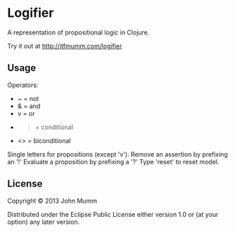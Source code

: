 # Logifier

A representation of propositional logic in Clojure.

Try it out at http://jtfmumm.com/logifier

## Usage  

Operators: 
* ~ = not
* & = and 
* v = or 
* > = conditional 
* <> = biconditional

Single letters for propositions (except 'v').
Remove an assertion by prefixing an '!'
Evaluate a proposition by prefixing a '?'
Type 'reset' to reset model.

## License

Copyright © 2013 John Mumm

Distributed under the Eclipse Public License either version 1.0 or (at
your option) any later version.
